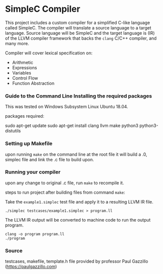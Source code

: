 # SimpleC Compiler

This project includes a custom compiler for a simplified C-like language called SimpleC.
The compiler will translate a source language to a target language. Source language will
be SimpleC and the target language is (IR) of the LLVM compiler framework that backs
the `clang` C/C++ compiler, and many more.

Compiler will cover lexical specification on:
  - Arithmetic
  - Expressions
  - Variables
  - Control Flow
  - Function Abstraction

### Guide to the Command Line Installing the required packages
This was tested on Windows Subsystem Linux Ubuntu 18.04.

packages required:

sudo apt-get update
sudo apt-get install clang llvm make python3 python3-distutils

### Setting up Makefile
upon running `make` on the command line at the root file it will build
a .0, simplec file and link the .c file to build upon.

### Running your compiler
upon any change to original .c file, run `make` to recompile it.

steps to run project after building files from command `make`:

  Take the `example1.simplec` test file and apply it to a resulting LLVM IR file.

    ./simplec testcases/example1.simplec > program.ll

  The LLVM IR output will be converted to machine code to run the output program.

    clang -o program program.ll
    ./program

### Source
testcases, makefile, template.h file provided by professor Paul Gazzillo (https://paulgazzillo.com)
